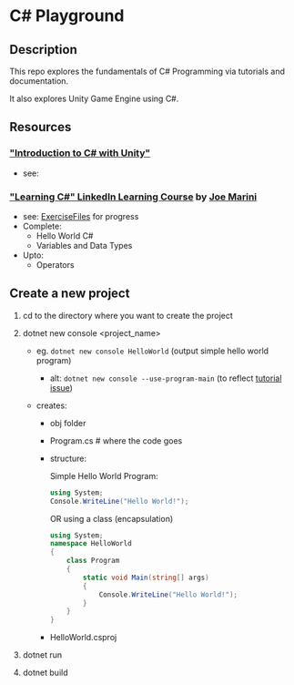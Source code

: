 # C# Playground

## Description

This repo explores the fundamentals of C# Programming via tutorials and documentation.

It also explores Unity Game Engine using C#.

## Resources

### ["Introduction to C# with Unity"](https://www.linkedin.com/learning/introduction-to-c-sharp-with-unity)

- see:

### ["Learning C#" LinkedIn Learning Course](https://www.linkedin.com/learning/learning-c-sharp-8581491) by [Joe Marini](https://www.linkedin.com/learning/.instructors/joe-marini)

- see: [ExerciseFiles](./ExerciseFiles) for progress
- Complete:
  - Hello World C#
  - Variables and Data Types
- Upto:
  - Operators

## Create a new project

1. cd to the directory where you want to create the project
2. dotnet new console <project_name>

   - eg. `dotnet new console HelloWorld` (output simple hello world program)
     - alt: `dotnet new console --use-program-main` (to reflect [tutorial issue](https://www.linkedin.com/learning/questions/not-so-much-a-question-but-a-tip-for-people-running-newer-dot-net-or-vs-than-this-course-covers-6-or-7-plus-i-7091214048079306752))
   - creates:

     - obj folder
     - Program.cs # where the code goes
     - structure:

       Simple Hello World Program:

       ```c#
       using System;
       Console.WriteLine("Hello World!");
       ```

       OR using a class (encapsulation)

       ```c#
       using System;
       namespace HelloWorld
       {
           class Program
           {
               static void Main(string[] args)
               {
                   Console.WriteLine("Hello World!");
               }
           }
       }
       ```

     - HelloWorld.csproj

3. dotnet run
4. dotnet build

